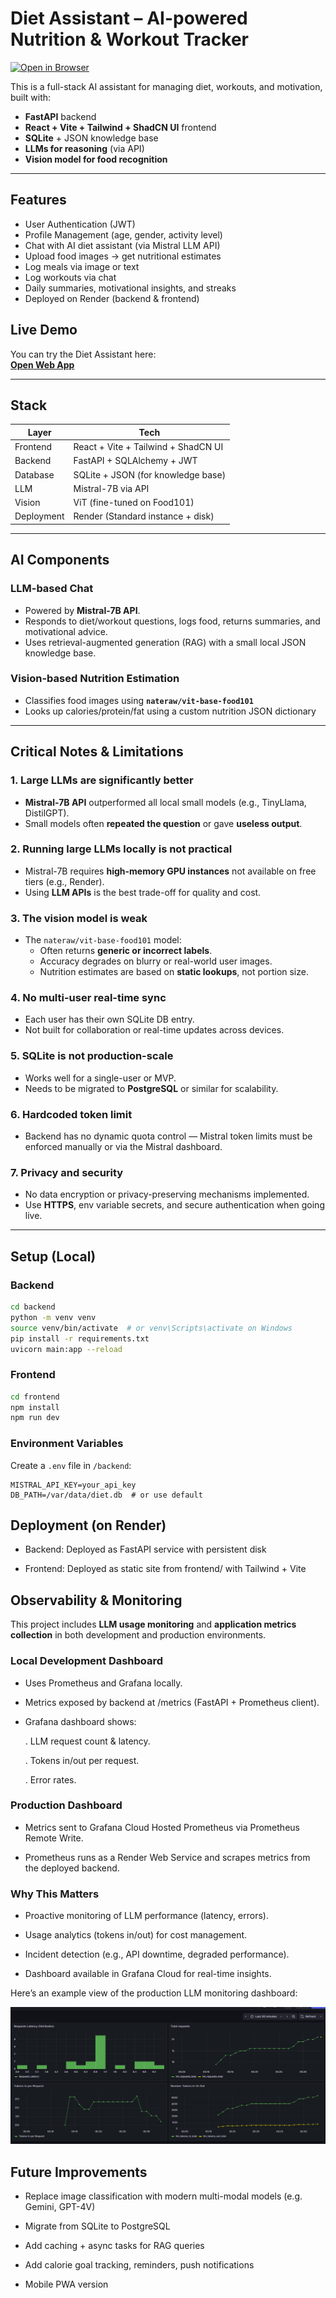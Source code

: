 # Diet Assistant – AI-powered Nutrition & Workout Tracker

[![Open in Browser](https://img.shields.io/badge/Open%20App-Diet%20Assistant-brightgreen?style=for-the-badge)](https://diet-assistant-1.onrender.com)

This is a full-stack AI assistant for managing diet, workouts, and motivation, built with:

- **FastAPI** backend
- **React + Vite + Tailwind + ShadCN UI** frontend
- **SQLite** + JSON knowledge base
- **LLMs for reasoning** (via API)
- **Vision model for food recognition**

---

## Features

- User Authentication (JWT)
- Profile Management (age, gender, activity level)
- Chat with AI diet assistant (via Mistral LLM API)
- Upload food images → get nutritional estimates
- Log meals via image or text
- Log workouts via chat
- Daily summaries, motivational insights, and streaks
- Deployed on Render (backend & frontend)

## Live Demo

You can try the Diet Assistant here:  
[**Open Web App**](https://diet-assistant-1.onrender.com)

---

## Stack

| Layer     | Tech                                  |
|-----------|----------------------------------------|
| Frontend  | React + Vite + Tailwind + ShadCN UI    |
| Backend   | FastAPI + SQLAlchemy + JWT             |
| Database  | SQLite + JSON (for knowledge base)     |
| LLM       | Mistral-7B via API                     |
| Vision    | ViT (fine-tuned on Food101)            |
| Deployment| Render (Standard instance + disk)      |

---

## AI Components

### LLM-based Chat
- Powered by **Mistral-7B API**.
- Responds to diet/workout questions, logs food, returns summaries, and motivational advice.
- Uses retrieval-augmented generation (RAG) with a small local JSON knowledge base.

### Vision-based Nutrition Estimation
- Classifies food images using **`nateraw/vit-base-food101`**
- Looks up calories/protein/fat using a custom nutrition JSON dictionary

---

## Critical Notes & Limitations

###  1. Large LLMs are significantly better
- **Mistral-7B API** outperformed all local small models (e.g., TinyLlama, DistilGPT).
- Small models often **repeated the question** or gave **useless output**.

###  2. Running large LLMs locally is not practical
- Mistral-7B requires **high-memory GPU instances** not available on free tiers (e.g., Render).
- Using **LLM APIs** is the best trade-off for quality and cost.

###  3. The vision model is weak
- The `nateraw/vit-base-food101` model:
  - Often returns **generic or incorrect labels**.
  - Accuracy degrades on blurry or real-world user images.
  - Nutrition estimates are based on **static lookups**, not portion size.

###  4. No multi-user real-time sync
- Each user has their own SQLite DB entry.
- Not built for collaboration or real-time updates across devices.

###  5. SQLite is not production-scale
- Works well for a single-user or MVP.
- Needs to be migrated to **PostgreSQL** or similar for scalability.

###  6. Hardcoded token limit
- Backend has no dynamic quota control — Mistral token limits must be enforced manually or via the Mistral dashboard.

###  7. Privacy and security
- No data encryption or privacy-preserving mechanisms implemented.
- Use **HTTPS**, env variable secrets, and secure authentication when going live.

---

## Setup (Local)

### Backend
```bash
cd backend
python -m venv venv
source venv/bin/activate  # or venv\Scripts\activate on Windows
pip install -r requirements.txt
uvicorn main:app --reload
```

### Frontend
```bash
cd frontend
npm install
npm run dev
```

### Environment Variables
Create a `.env` file in `/backend`:
```env
MISTRAL_API_KEY=your_api_key
DB_PATH=/var/data/diet.db  # or use default
```
## Deployment (on Render)
- Backend: Deployed as FastAPI service with persistent disk

- Frontend: Deployed as static site from frontend/ with Tailwind + Vite

## Observability & Monitoring
This project includes **LLM usage monitoring** and **application metrics collection** in both development and production environments.

### Local Development Dashboard

- Uses Prometheus and Grafana locally.

- Metrics exposed by backend at /metrics (FastAPI + Prometheus client).

- Grafana dashboard shows:

    . LLM request count & latency.

    . Tokens in/out per request.

    . Error rates.

### Production Dashboard

- Metrics sent to Grafana Cloud Hosted Prometheus via Prometheus Remote Write.

- Prometheus runs as a Render Web Service and scrapes metrics from the deployed backend.

### Why This Matters
- Proactive monitoring of LLM performance (latency, errors).

- Usage analytics (tokens in/out) for cost management.

- Incident detection (e.g., API downtime, degraded performance).

- Dashboard available in Grafana Cloud for real-time insights.

Here’s an example view of the production LLM monitoring dashboard:

![Grafana LLM Dashboard](grafana_dashboard.png)

## Future Improvements
- Replace image classification with modern multi-modal models (e.g. Gemini, GPT-4V)

- Migrate from SQLite to PostgreSQL

- Add caching + async tasks for RAG queries

- Add calorie goal tracking, reminders, push notifications

- Mobile PWA version
